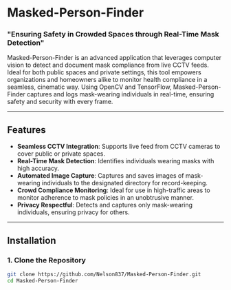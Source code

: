 # Masked-Person-Finder

### "Ensuring Safety in Crowded Spaces through Real-Time Mask Detection"

Masked-Person-Finder is an advanced application that leverages computer vision to detect and document mask compliance from live CCTV feeds. Ideal for both public spaces and private settings, this tool empowers organizations and homeowners alike to monitor health compliance in a seamless, cinematic way. Using OpenCV and TensorFlow, Masked-Person-Finder captures and logs mask-wearing individuals in real-time, ensuring safety and security with every frame.

---

## Features

- **Seamless CCTV Integration**: Supports live feed from CCTV cameras to cover public or private spaces.
- **Real-Time Mask Detection**: Identifies individuals wearing masks with high accuracy.
- **Automated Image Capture**: Captures and saves images of mask-wearing individuals to the designated directory for record-keeping.
- **Crowd Compliance Monitoring**: Ideal for use in high-traffic areas to monitor adherence to mask policies in an unobtrusive manner.
- **Privacy Respectful**: Detects and captures only mask-wearing individuals, ensuring privacy for others.

---

## Installation

### 1. Clone the Repository
   ```bash
   git clone https://github.com/Nelson837/Masked-Person-Finder.git
   cd Masked-Person-Finder
